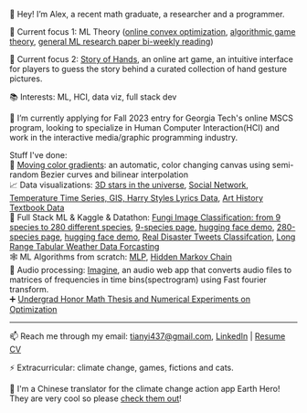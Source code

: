 👋 Hey! I’m Alex, a recent math graduate, a researcher and a programmer.

🚀 Current focus 1: ML Theory ([online convex optimization](https://arxiv.org/abs/1909.05207), [algorithmic game theory](https://raf.prof/teaching/7000-f23.html), [general ML research paper bi-weekly reading](https://www.meetup.com/learndatascience/))

🚀 Current focus 2: [Story of Hands](https://github.com/tianyimasf/story-of-hands), an online art game, an intuitive interface for players to guess the story behind a curated collection of hand gesture pictures.

📚 Interests: ML, HCI, data viz, full stack dev

🤔 I’m currently applying for Fall 2023 entry for Georgia Tech's online MSCS program, looking to specialize in Human Computer Interaction(HCI) and work in the interactive media/graphic programming industry.

Stuff I've done:  
🌈 [Moving color gradients](tianyimasf.github.io/color-gradients/): an automatic, color changing canvas using semi-random Bezier curves and bilinear interpolation  
📈 Data visualizations: [3D stars in the universe](https://stargazingnight.herokuapp.com/), [Social Network, Temperature Time Series, GIS, Harry Styles Lyrics Data](https://tianyimasf.github.io/pages/work/7.html), [Art History Textbook Data](https://tianyimasf.github.io/pages/work/8.html)  
🧠 Full Stack ML & Kaggle & Datathon: [Fungi Image Classification: from 9 species to 280 different species](https://tianyimasf.github.io/), [9-species page](https://tianyimasf.github.io/pages/work/0.html), [hugging face demo](https://huggingface.co/spaces/tymasf/fungi-classification), [280-species page](https://tianyimasf.github.io/pages/work/1.html), [hugging face demo](https://huggingface.co/spaces/tymasf/fungi-classification-280-species), [Real Disaster Tweets Classifcation](https://tianyimasf.github.io/pages/work/4.html), [Long Range Tabular Weather Data Forcasting](https://tianyimasf.github.io/pages/work/9.html)  
🕸️ ML Algorithms from scratch: [MLP](https://github.com/tianyimasf/mlp), [Hidden Markov Chain](https://github.com/tianyimasf/sequence-hmm)  
🎵 Audio processing: [Imagine](https://github.com/tianyimasf/imagine), an audio web app that converts audio files to matrices of frequencies in time bins(spectrogram) using Fast fourier transform.   
➕ [Undergrad Honor Math Thesis and Numerical Experiments on Optimization](https://github.com/tianyimasf/math-experiments)  

---

📫 Reach me through my email: tianyi437@gmail.com, [LinkedIn](https://www.linkedin.com/in/alex-tianyi-ma-9b2012170/) | [Resume](https://drive.google.com/file/d/1gVrHZfx9qs_jHGY3eEQnIM1TCWCgOtvw/view?usp=sharing) [CV](https://drive.google.com/file/d/1rlGCdctIhXDLI6_q8EN9oylXCCXC6BZW/view?usp=sharing)

⚡ Extracurricular: climate change, games, fictions and cats.

👻 I'm a Chinese translator for the climate change action app Earth Hero! They are very cool so please [check them out](https://www.earthhero.org/)!
